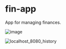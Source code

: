 # fin-app
App for managing finances.

![image](https://user-images.githubusercontent.com/36193643/113634729-8f05f280-966f-11eb-8c64-c7c3849a38bf.png)

![localhost_8080_history](https://user-images.githubusercontent.com/36193643/113713131-412cd100-96e7-11eb-834c-9de6997c5619.png)
